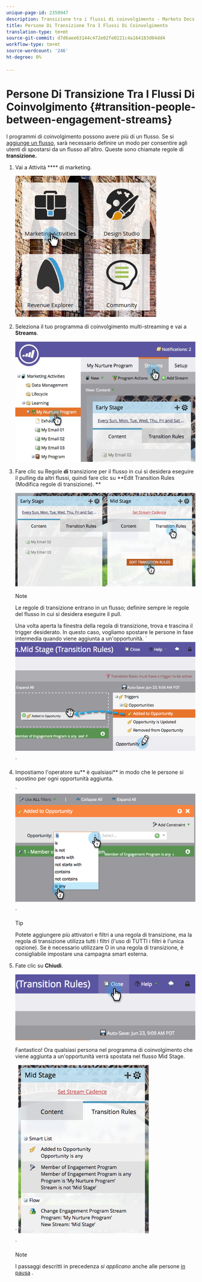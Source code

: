```yaml
---
unique-page-id: 2359947
description: Transizione tra i flussi di coinvolgimento - Marketo Docs - Documentazione del prodotto
title: Persone Di Transizione Tra I Flussi Di Coinvolgimento
translation-type: tm+mt
source-git-commit: d7d6aee63144c472e02fe0221c4a164183d04dd4
workflow-type: tm+mt
source-wordcount: '246'
ht-degree: 0%

---
```



# Persone Di Transizione Tra I Flussi Di Coinvolgimento {#transition-people-between-engagement-streams}

I programmi di coinvolgimento possono avere più di un flusso. Se si [aggiunge un flusso](../../../../product-docs/email-marketing/drip-nurturing/creating-an-engagement-program/add-a-stream.md), sarà necessario definire un modo per consentire agli utenti di spostarsi da un flusso all&#39;altro. Queste sono chiamate regole di **transizione.**

1. Vai a Attività **** di marketing.

   ![](assets/ma.png)

1. Seleziona il tuo programma di coinvolgimento multi-streaming e vai a **Streams**.

   ![](assets/multistream.jpg)

1. Fare clic su Regole **di** transizione per il flusso in cui si desidera eseguire il pulling da altri flussi, quindi fare clic su **Edit Transition Rules (Modifica regole di transizione). **

   ![](assets/image2014-9-15-18-3a10-3a18.png)

   >[!NOTE]
   >
   >Le regole di transizione entrano in un flusso; definire sempre le regole del flusso in cui si desidera eseguire il pull.

   Una volta aperta la finestra della regola di transizione, trova e trascina il trigger desiderato. In questo caso, vogliamo spostare le persone in fase intermedia quando viene aggiunta a un&#39;opportunità.
` ![](assets/image2014-9-15-18-3a10-3a46.png)

   `

1. Impostiamo l&#39;operatore su** è qualsiasi** in modo che le persone si spostino per ogni opportunità aggiunta.

   ` ![](assets/image2014-9-15-18-3a11-3a14.png)

   `

   >[!TIP]
   >
   >Potete aggiungere più attivatori e filtri a una regola di transizione, ma la regola di transizione utilizza tutti i filtri (l&#39;uso di TUTTI i filtri è l&#39;unica opzione). Se è necessario utilizzare O in una regola di transizione, è consigliabile impostare una campagna smart esterna.

1. Fate clic su **Chiudi**.

   ![](assets/image2014-9-15-18-3a11-3a23.png)

   Fantastico! Ora qualsiasi persona nel programma di coinvolgimento che viene aggiunta a un&#39;opportunità verrà spostata nel flusso Mid Stage.

   ` ![](assets/image2014-9-15-18-3a11-3a29.png)

   `

   >[!NOTE]
   >
   >I passaggi descritti in precedenza *si applicano* anche alle persone [in pausa](http://docs.marketo.com/display/DOCS/Pause+People+in+an+Engagement+Program) .

